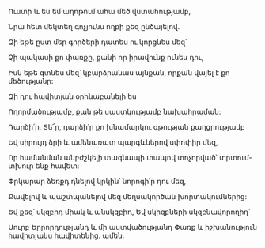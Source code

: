Ուստի և ես եմ աղոթում ահա մեծ վստահությամբ,

Նրա հետ մեկտեղ գոչյունս ողբի քեզ ընծայելով.

Զի եթե ըստ մեր գործերի դատես ու կորցնես մեզ՝

Չի պակասի քո փառքը, քանի որ իրավունք ունես դու,

Իսկ եթե գտնես մեզ՝ կբարձրանաս այնքան, որքան վայել է քո մեծությանը:

Զի դու հավիտյան օրհնաբանելի ես

Ողորմածությամբ, քան թե սաստկությամբ նախահրաման:

Դարձի՛ր, Տե՜ր, դարձի՛ր քո խնամարկու գթության քաղցրությամբ

Եվ սիրույդ ձրի և ամենառատ պարգևներով սփոփիր մեզ,

Որ համանման անբժշկելի տագնապի տապով տոչորված՝ տրտում-տխուր ենք հավետ:

Փրկարար ձեռքդ դնելով կրկին՝ նորոգի՛ր դու մեզ,

Քավելով և պաշտպանելով մեզ մեղսակործան խորտակումներից:

Եվ քեզ՝ սկզբիդ միակ և անսկզբիդ, Եվ սկիզբների սկզբնավորողիդ՝

Սուրբ Երրորդությանդ և մի աստվածությանդ Փառք և իշխանություն հավիտյանս հավիտենից. ամեն: